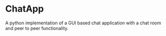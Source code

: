 # ChatApp
A python implementation of a GUI based chat application with a chat room and peer to peer functionality.
